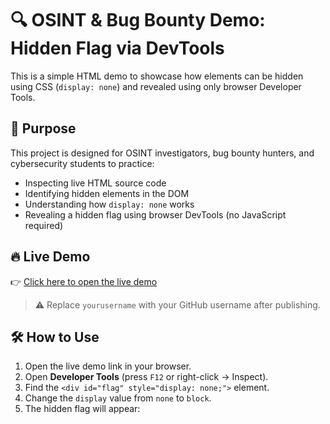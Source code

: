 # 🔍 OSINT & Bug Bounty Demo: Hidden Flag via DevTools

This is a simple HTML demo to showcase how elements can be hidden using CSS (`display: none`) and revealed using only browser Developer Tools.

## 🧠 Purpose

This project is designed for OSINT investigators, bug bounty hunters, and cybersecurity students to practice:

- Inspecting live HTML source code
- Identifying hidden elements in the DOM
- Understanding how `display: none` works
- Revealing a hidden flag using browser DevTools (no JavaScript required)

## 🔥 Live Demo

👉 [Click here to open the live demo](https://yourusername.github.io/hidden-flag-demo/)

> ⚠️ Replace `yourusername` with your GitHub username after publishing.

## 🛠 How to Use

1. Open the live demo link in your browser.
2. Open **Developer Tools** (press `F12` or right-click → Inspect).
3. Find the `<div id="flag" style="display: none;">` element.
4. Change the `display` value from `none` to `block`.
5. The hidden flag will appear:  
